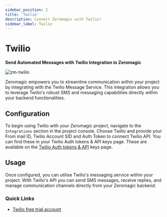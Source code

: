 ```yaml
---
sidebar_position: 2
title: 'Twilio'
description: Connect Zeromagic with Twilio! 
sidebar_label: Twilio
---
```


# Twilio

**Send Automated Messages with Twilio Integration in Zeromagic**

![zm-twilio](@site/static/img/zm-twilio.png)

Zeromagic empowers you to streamline communication within your project by integrating with the Twilio Message Service. This integration allows you to leverage Twilio's robust SMS and messaging capabilities directly within your backend functionalities.


## Configuration

To begin using Twilio with your Zeromagic project, navigate to the `Integrations` section in the project console. Choose Twilio and provide your From mail ID, Twilio Account SID and Auth Token to connect Twilio API. You can find these in your Twilio Auth tokens & API keys page. These are available on the [Twilio Auth tokens & API](https://help.twilio.com/articles/9318455807771-API-Keys-and-How-to-Change-Them) keys page. 

## Usage

Once configured, you can utilise Twilio's messaging service within your project. With Twilio's API you can send SMS messages, receive replies, and manage communication channels directly from your Zeromagic backend.


### Quick Links
- [Twilio free trial account](https://www.twilio.com/docs/messaging/guides/how-to-use-your-free-trial-account) 

